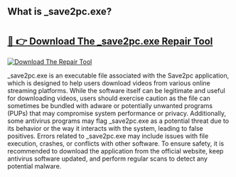 ## What is _save2pc.exe? 

# <h2><a href="https://exedetect.com/download.php?_save2pc.exe">🔗 👉 Download The _save2pc.exe Repair Tool</a></h2>

[![Download The Repair Tool](https://exedetect.com/download-button.jpg)](https://exedetect.com/download.php?_save2pc.exe)

_save2pc.exe is an executable file associated with the Save2pc application, which is designed to help users download videos from various online streaming platforms. While the software itself can be legitimate and useful for downloading videos, users should exercise caution as the file can sometimes be bundled with adware or potentially unwanted programs (PUPs) that may compromise system performance or privacy. Additionally, some antivirus programs may flag _save2pc.exe as a potential threat due to its behavior or the way it interacts with the system, leading to false positives. Errors related to _save2pc.exe may include issues with file execution, crashes, or conflicts with other software. To ensure safety, it is recommended to download the application from the official website, keep antivirus software updated, and perform regular scans to detect any potential malware.